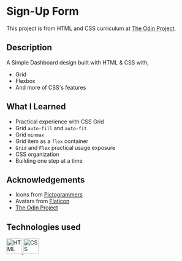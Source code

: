 # Sign-Up Form

This project is from HTML and CSS curriculum at
[The Odin Project](https://www.theodinproject.com/lessons/ruby-connect-four).

## Description

A Simple Dashboard design built with HTML & CSS with,

- Grid
- Flexbox
- And more of CSS's features

## What I Learned

- Practical experience with CSS Grid
- Grid `auto-fill` and `auto-fit`
- Grid `minmax`
- Grid item as a `flex` container
- `Grid` and `Flex` practical usage exposure
- CSS organization
- Building one step at a time

## Acknowledgements

- Icons from [Pictogrammers ](https://pictogrammers.com/library/mdi/)
- Avatars from [Flaticon](https://www.flaticon.com/)
- [The Odin Project](https://theodinproject.com)

## Technologies used

<p align="left">

<a href="https://html.com/" target="_blank" rel="noreferrer">
<img src="https://cdn.jsdelivr.net/gh/devicons/devicon/icons/html5/html5-original.svg" alt="HTML" width="40" height="40"/>
</a> 
<a href="https://www.css3.com/" target="_blank" rel="noreferrer">
<img src="https://cdn.jsdelivr.net/gh/devicons/devicon/icons/css3/css3-original.svg" alt="CSS" width="40" height="40"/>
</a>
</p>
